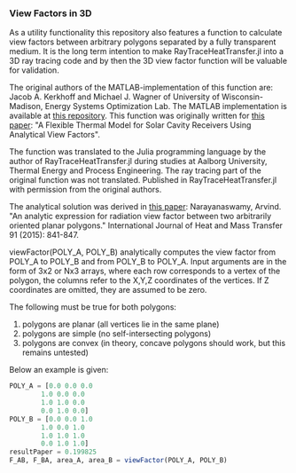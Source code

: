 ### View Factors in 3D

As a utility functionality this repository also features a function to calculate view factors between arbitrary polygons separated by a fully transparent medium.
It is the long term intention to make RayTraceHeatTransfer.jl into a 3D ray tracing code and by then the 3D view factor function will be valuable for validation.

The original authors of the MATLAB-implementation of this function are: Jacob A. Kerkhoff and Michael J. Wagner of University of Wisconsin-Madison, Energy Systems Optimization Lab. The MATLAB implementation is available at [this repository](https://github.com/uw-esolab/docs/tree/main/tools/viewfactor).
This function was originally written for [this paper](https://doi.org/10.1115/ES2021-63810): "A Flexible Thermal Model for Solar Cavity Receivers Using Analytical View Factors".

The function was translated to the Julia programming language by the author of RayTraceHeatTransfer.jl during studies at Aalborg University, Thermal Energy and Process Engineering.
The ray tracing part of the original function was not translated. Published in RayTraceHeatTransfer.jl with permission from the original authors.

The analytical solution was derived in [this paper](https://doi.org/10.1016/j.ijheatmasstransfer.2015.07.131): Narayanaswamy, Arvind. "An analytic expression for radiation view factor between two arbitrarily oriented planar polygons." International Journal of Heat and Mass Transfer 91 (2015): 841-847.

viewFactor(POLY_A, POLY_B) analytically computes the view factor from POLY_A to POLY_B and from POLY_B to POLY_A. Input arguments are in the form of 3x2 or Nx3 arrays, where each row corresponds to a vertex of the polygon, the columns refer to the X,Y,Z coordinates of the vertices. If Z coordinates are omitted, they are assumed to be zero.

The following must be true for both polygons:
1) polygons are planar (all vertices lie in the same plane)
2) polygons are simple (no self-intersecting polygons)
3) polygons are convex (in theory, concave polygons should work, but
    this remains untested)

Below an example is given:

```julia
POLY_A = [0.0 0.0 0.0
        1.0 0.0 0.0
        1.0 1.0 0.0
        0.0 1.0 0.0]
POLY_B = [0.0 0.0 1.0
        1.0 0.0 1.0
        1.0 1.0 1.0
        0.0 1.0 1.0]
resultPaper = 0.199825
F_AB, F_BA, area_A, area_B = viewFactor(POLY_A, POLY_B)
```